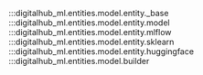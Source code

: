 :::digitalhub_ml.entities.model.entity._base
:::digitalhub_ml.entities.model.entity.model
:::digitalhub_ml.entities.model.entity.mlflow
:::digitalhub_ml.entities.model.entity.sklearn
:::digitalhub_ml.entities.model.entity.huggingface
:::digitalhub_ml.entities.model.builder
